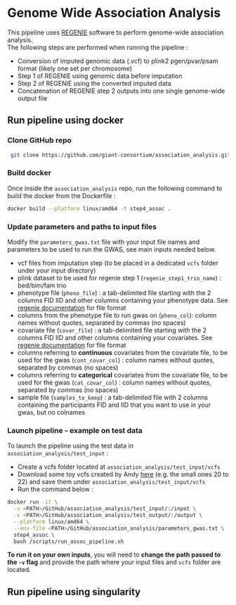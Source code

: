 # Genome Wide Association Analysis   

This pipeline uses [REGENIE](https://rgcgithub.github.io/regenie/) software to perform genome-wide association analysis.   
The following steps are performed when running the pipeline :   
- Conversion of imputed genomic data (.vcf) to plink2 pgen/pvar/psam format (likely one set per chromosome)   
- Step 1 of REGENIE using genomic data before imputation   
- Step 2 of REGENIE using the converted imputed data   
- Concatenation of REGENIE step 2 outputs into one single genome-wide output file

## Run pipeline using docker   

### Clone GitHub repo    

```bash
 git clone https://github.com/giant-consortium/association_analysis.git
```

### Build docker   

Once inside the `association_analysis` repo, run the following command to build the docker from the Dockerfile :    

```bash
docker build --platform linux/amd64 -t step4_assoc .
```

### Update parameters and paths to input files    

Modify the `parameters_gwas.txt` file with your input file names and parameters to be used to run the GWAS, see main inputs needed below.   

- vcf files from imputation step (to be placed in a dedicated `vcfs` folder under your input directory)  
- plink dataset to be used for regenie step 1 (`regenie_step1_trio_name`) : bed/bim/fam trio     
- phenotype file (`pheno_file`) : a tab-delimited file starting with the 2 columns FID IID and other columns containing your phenotype data. See [regenie documentation](https://rgcgithub.github.io/regenie/options/#phenotype-file-format) for file format
- columns from the phenotype file to run gwas on (`pheno_col`): column names without quotes, separated by commas (no spaces)
- covariate file (`covar_file`) : a tab-delimited file starting with the 2 columns FID IID and other columns containing your covariates. See [regenie documentation](https://rgcgithub.github.io/regenie/options/#covariate-file-format) for file format
- columns referring to **continuous** covariates from the covariate file, to be used for the gwas (`cont_covar_col`) : column names without quotes, separated by commas (no spaces)
- columns referring to **categorical** covariates from the covariate file, to be used for the gwas (`cat_covar_col`) : column names without quotes, separated by commas (no spaces)
- sample file (`samples_to_keep`) : a tab-delimited file with 2 columns containing the participants FID and IID that you want to use in your gwas, but no colnames    


### Launch pipeline - example on test data

To launch the pipeline using the test data in `association_analysis/test_input` :     
- Create a vcfs folder located at `association_analysis/test_input/vcfs`
- Download some toy vcfs created by Andy [here](https://zenodo.org/records/13942905) (e.g. the small ones 20 to 22) and save them under `association_analysis/test_input/vcfs`
- Run the command below :    
    
```bash
docker run -it \
  -v <PATH>/GitHub/association_analysis/test_input/:/input \
  -v <PATH>/GitHub/association_analysis/test_output/:/output \
  --platform linux/amd64 \
  --env-file <PATH>/GitHub/association_analysis/parameters_gwas.txt \
  step4_assoc \
  bash /scripts/run_assoc_pipeline.sh
```

**To run it on your own inputs**, you will need to **change the path passed to the `-v` flag** and provide the path where your input files and `vcfs` folder are located.    

## Run pipeline using singularity   

